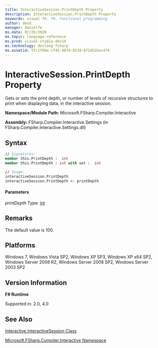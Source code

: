 ```yaml
---
title: InteractiveSession.PrintDepth Property
description: InteractiveSession.PrintDepth Property
keywords: visual f#, f#, functional programming
author: dend
manager: danielfe
ms.date: 02/26/2020
ms.topic: language-reference
ms.prod: visual-studio-dev14
ms.technology: devlang-fsharp
ms.assetid: 5fc1f60a-cf45-4074-8539-8f1452bac474 
---
```


# InteractiveSession.PrintDepth Property

Gets or sets the print depth, or number of levels of recursive structures to print when displaying data, in the interactive session.

**Namespace/Module Path:** Microsoft.FSharp.Compiler.Interactive

**Assembly:** FSharp.Compiler.Interactive.Settings (in FSharp.Compiler.Interactive.Settings.dll)


## Syntax

```fsharp
// Signatures:
member this.PrintDepth :  int
member this.PrintDepth : int with set :  int

// Usage:
interactiveSession.PrintDepth
interactiveSession.PrintDepth <- printDepth
```

#### Parameters
*printDepth*
Type: [int](https://msdn.microsoft.com/library/025d5455-3622-4ea5-9573-3ecbd4ee1375)


## Remarks
The default value is 100.

## Platforms
Windows 7, Windows Vista SP2, Windows XP SP3, Windows XP x64 SP2, Windows Server 2008 R2, Windows Server 2008 SP2, Windows Server 2003 SP2


## Version Information
**F# Runtime**

Supported in: 2.0, 4.0

## See Also
[Interactive.InteractiveSession Class](Interactive.InteractiveSession-Class.md)

[Microsoft.FSharp.Compiler.Interactive Namespace](index.md)